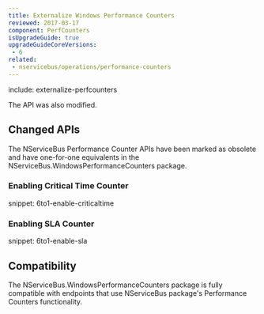 ```yaml
---
title: Externalize Windows Performance Counters
reviewed: 2017-03-17
component: PerfCounters
isUpgradeGuide: true
upgradeGuideCoreVersions:
 - 6
related: 
 - nservicebus/operations/performance-counters
---
```


include: externalize-perfcounters

The API was also modified.


## Changed APIs

The NServiceBus Performance Counter APIs have been marked as obsolete and have one-for-one equivalents in the NServiceBus.WindowsPerformanceCounters package.


### Enabling Critical Time Counter

snippet: 6to1-enable-criticaltime


### Enabling SLA Counter

snippet: 6to1-enable-sla


## Compatibility

The NServiceBus.WindowsPerformanceCounters package is fully compatible with endpoints that use NServiceBus package's Performance Counters functionality.
